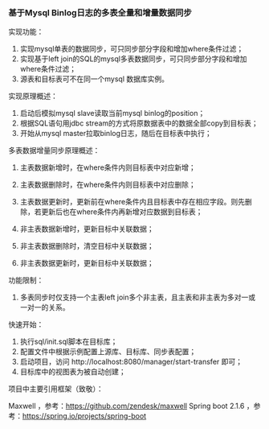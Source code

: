 ### 基于Mysql Binlog日志的多表全量和增量数据同步

实现功能：
1. 实现mysql单表的数据同步，可只同步部分字段和增加where条件过滤；
2. 实现基于left join的SQL的mysql多表数据同步，可只同步部分字段和增加where条件过滤；
3. 源表和目标表可不在同一个mysql 数据库实例。

实现原理概述：
1. 启动后模拟mysql slave读取当前mysql binlog的position；
2. 根据SQL语句用jdbc stream的方式将原数据表中的数据全部copy到目标表；
3. 开始从mysql master拉取binlog日志，随后在目标表中执行；

多表数据增量同步原理概述：
1. 主表数据新增时，在where条件内则目标表中对应新增；
2. 主表数据删除时，在where条件内则目标表中对应删除；
3. 主表数据更新时，更新前在where条件内且目标表中存在相应字段。则先删除，若更新后也在where条件内再新增对应数据到目标表；

4. 非主表数据新增时，更新目标中关联数据；
5. 非主表数据删除时，清空目标中关联数据；
6. 非主表数据更新时，更新目标中关联数据；

功能限制：
1. 多表同步时仅支持一个主表left join多个非主表，且主表和非主表为多对一或一对一的关系。

快速开始：
1. 执行sql/init.sql脚本在目标库；
2. 配置文件中根据示例配置上源库、目标库、同步表配置；
3. 启动项目，访问 http://localhost:8080/manager/start-transfer 即可；
4. 目标库中的视图表为被自动创建；

项目中主要引用框架（致敬）：

Maxwell ，参考：https://github.com/zendesk/maxwell
Spring boot 2.1.6 ，参考：https://spring.io/projects/spring-boot


